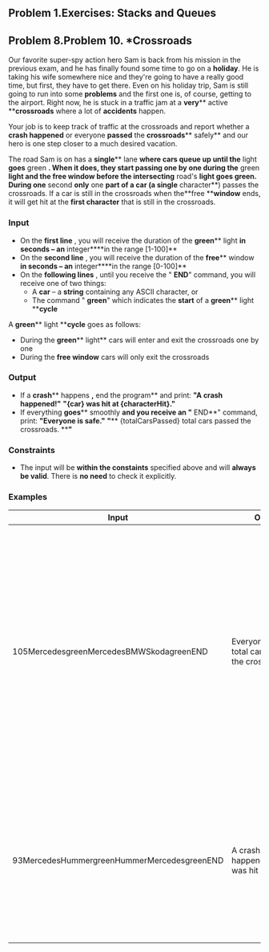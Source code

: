 ﻿## Problem 1.Exercises: Stacks and Queues


## Problem 8.Problem 10. \*Crossroads

Our favorite super-spy action hero Sam is back from his mission in the previous exam, and he has finally found some time to go on a **holiday**. He is taking his wife somewhere nice and they&#39;re going to have a really good time, but first, they have to get there. Even on his holiday trip, Sam is still going to run into some **problems** and the first one is, of course, getting to the airport. Right now, he is stuck in a traffic jam at a **very**** active ****crossroads** where a lot of **accidents** happen.

Your job is to keep track of traffic at the crossroads and report whether a **crash happened** or everyone **passed** the **crossroads**** safely** and our hero is one step closer to a much desired vacation.

The road Sam is on has a **single**** lane **where cars queue up until the** light ****goes**** green **. When it does, they start passing one by one during the** green ****light** and the **free window** before the **intersecting**** road&#39;s ****light** goes **green**. During **one**** second **only** one ****part** of a **car** (a **single**** character**) passes the crossroads. If a car is still in the crossroads when the**free ****window** ends, it will get hit at the **first character** that is still in the crossroads.

### Input

- On the **first line** , you will receive the duration of the **green**** light **in seconds – an** integer****in the range [1-100]**
- On the **second line** , you will receive the duration of the **free**** window **in seconds – an** integer****in the range [0-100]**
- On the **following lines** , until you receive the &quot; **END**&quot; command, you will receive one of two things:
  - A **car** – a **string** containing any ASCII character, or
  - The command &quot; **green**&quot; which indicates the **start** of a **green**** light ****cycle**

A **green**** light ****cycle** goes as follows:

- During the **green**** light** cars will enter and exit the crossroads one by one
- During the **free window** cars will only exit the crossroads

### Output

- If a **crash**** happens **,** end the program** and print:
**&quot;A crash happened!&quot;**
**&quot;{car} was hit at {characterHit}.&quot;**
- If everything **goes**** smoothly **and you receive an &quot;** END**&quot; command, print:
**&quot;Everyone is safe.&quot;**
**&quot;**** {totalCarsPassed} total cars passed the crossroads. ****&quot;**

### Constraints

- The input will be **within the constaints** specified above and will **always be valid**. There is **no need** to check it explicitly.

### Examples

| **Input** | **Output** | **Comments** |
| --- | --- | --- |
| 105MercedesgreenMercedesBMWSkodagreenEND | Everyone is safe.3 total cars passed the crossroads. | During the first green light (10 seconds), the Mercedes (8) passes safely.During the second green light, the Mercedes (8) passes safely and there are 2secondsleft.The BMWenters the crossroads and when the green light ends, it still has 1part inside (&#39;W&#39;), but has 5seconds to leave and passes successfully.The Skodaneverenters the crossroads, so 3 cars passed successfully. |
| 93MercedesHummergreenHummerMercedesgreenEND | A crash happened!Hummer was hit at e. | Mercedes (8) passes successfully and Hummer (6) enters the crossroads but only the &#39;H&#39; passes during the green light. There are 3 seconds of free window, so &quot;umm&quot; passes and the Hummer gets hit at &#39;e&#39; and the program ends with a crash.  |

